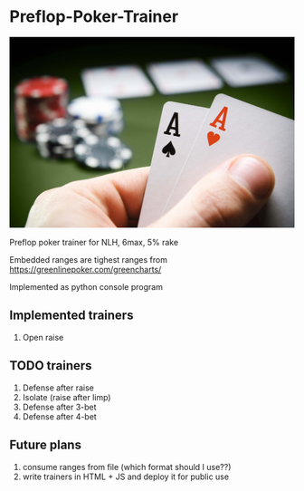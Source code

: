 # Preflop-Poker-Trainer
![cover](cover.jpg)

Preflop poker trainer for NLH, 6max, 5% rake

Embedded ranges are tighest ranges from https://greenlinepoker.com/greencharts/

Implemented as python console program

## Implemented trainers
1) Open raise

## TODO trainers
1) Defense after raise
2) Isolate (raise after limp)
3) Defense after 3-bet
4) Defense after 4-bet

## Future plans
1) consume ranges from file (which format should I use??)
2) write trainers in HTML + JS and deploy it for public use

